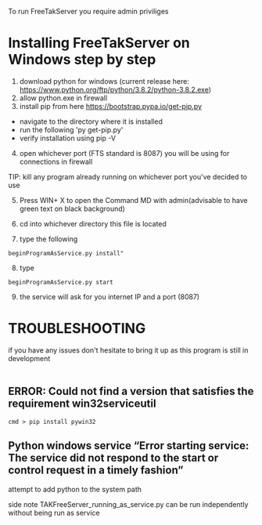 > 
To run FreeTakServer you require admin priviliges

# Installing FreeTakServer on Windows step by step
1. download python for windows (current release  here:  https://www.python.org/ftp/python/3.8.2/python-3.8.2.exe)
2. allow python.exe in firewall
3. install pip from here https://bootstrap.pypa.io/get-pip.py
  * navigate to the directory where it is installed
  * run the following 'py get-pip.py'
  * verify installation using pip -V
4. open whichever port (FTS standard is 8087) you will be using for connections in firewall

TIP: kill any program already running on whichever port you've decided to use

5. Press WIN+ X to open the  Command MD with admin(advisable to have green text on black background)
6.   cd into whichever directory this file is located

7. type the following 
```
beginProgramAsService.py install"
```

8. type 
```
beginProgramAsService.py start
```
9. the service will ask for you internet IP  and a port (8087)

# TROUBLESHOOTING

if you have any issues don't hesitate to bring it up as this program is still in development
<br><br>

## ERROR: Could not find a version that satisfies the requirement win32serviceutil
```
cmd > pip install pywin32
```
## Python windows service “Error starting service: The service did not respond to the start or control request in a timely fashion”
attempt to add python to the system path

>
side note TAKFreeServer_running_as_service.py can be run independently without being run as service 
